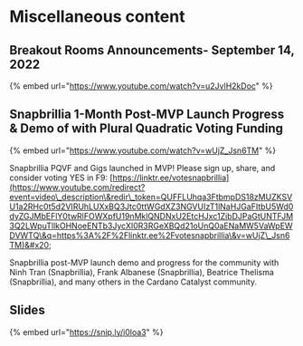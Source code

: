 # Miscellaneous content

## Breakout Rooms Announcements- September 14, 2022

{% embed url="https://www.youtube.com/watch?v=u2JvlH2kDoc" %}

## Snapbrillia 1-Month Post-MVP Launch Progress & Demo of with Plural Quadratic Voting Funding

{% embed url="https://www.youtube.com/watch?v=wUjZ_Jsn6TM" %}

Snapbrillia PQVF and Gigs launched in MVP! Please sign up, share, and consider voting YES in F9: [https://linktr.ee/votesnapbrillia](https://www.youtube.com/redirect?event=video\_description\&redir\_token=QUFFLUhqa3FtbmpDS18zMUZKSVU1a2RHc0t5d2VIRUhLUXxBQ3Jtc0ttWGdXZ3NGVUIzT1lNaHJGaFItbU5Wd0dyZGJMbEFlY0twRlFOWXpfU19nMklQNDNxU2EtcHJxc1ZibDJPaGtUNTFJM3Q2LWpuTllkOHNoeENTb3JycXI0R3RGeXBQd21oUnQ0aENaMW5VaWpEWDVWTQ\&q=https%3A%2F%2Flinktr.ee%2Fvotesnapbrillia\&v=wUjZ\_Jsn6TM)&#x20;

Snapbrillia post-MVP launch demo and progress for the community with Ninh Tran (Snapbrillia), Frank Albanese (Snapbrillia), Beatrice Thelisma (Snapbrillia), and many others in the Cardano Catalyst community.

## Slides

{% embed url="https://snip.ly/i0loa3" %}
